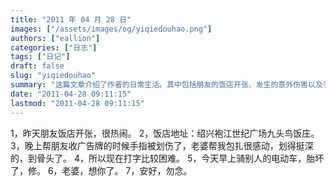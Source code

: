 ```yaml
---
title: "2011 年 04 月 28 日"
images: ["/assets/images/og/yiqiedouhao.png"]
authors: ["eallion"]
categories: ["日志"]
tags: ["日记"]
draft: false
slug: "yiqiedouhao"
summary: "这篇文章介绍了作者的日常生活。其中包括朋友的饭店开张、发生的意外伤害以及手指划伤的治疗情况。由于手指受伤，作者现在打字比较困难。另外，作者还提到今天早上骑别人的电动车时遇到了胎坏的问题，需要修理。最后，作者向妻子表达了思念之情。"
date: "2011-04-28 09:11:15"
lastmod: "2011-04-28 09:11:15"
---
```


1，昨天朋友饭店开张，很热闹。
2，饭店地址：绍兴袍江世纪广场九头鸟饭庄。
3，晚上帮朋友收广告牌的时候手指被划伤了，老婆帮我包扎很感动，划得挺深的，到骨头了。
4，所以现在打字比较困难。
5，今天早上骑别人的电动车，胎坏了，修。
6，老婆，想你了。
7，安好，勿念。
